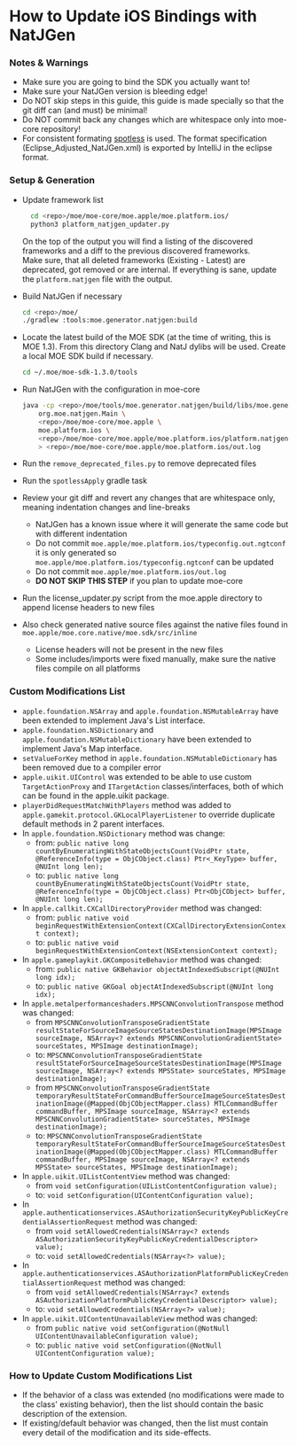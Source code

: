 # How to Update iOS Bindings with NatJGen

### Notes & Warnings

* Make sure you are going to bind the SDK you actually want to!
* Make sure your NatJGen version is bleeding edge!
* Do NOT skip steps in this guide, this guide is made specially so that the git diff can (and must) be minimal!
* Do NOT commit back any changes which are whitespace only into moe-core repository!
* For consistent formating [spotless](https://github.com/diffplug/spotless) is used. The format specification (Eclipse_Adjusted_NatJGen.xml) is exported by IntelliJ in the eclipse format.

### Setup & Generation

* Update framework list
  ```sh
    cd <repo>/moe/moe-core/moe.apple/moe.platform.ios/
    python3 platform_natjgen_updater.py
    ```
  On the top of the output you will find a listing of the discovered frameworks and a diff to the previous discovered frameworks.  
  Make sure, that all deleted frameworks (Existing - Latest) are deprecated, got removed or are internal. If everything is sane, update the `platform.natjgen` file with the output.

* Build NatJGen if necessary

    ```sh
    cd <repo>/moe/
    ./gradlew :tools:moe.generator.natjgen:build
    ```

* Locate the latest build of the MOE SDK (at the time of writing, this is MOE 1.3). From this directory Clang and NatJ dylibs will be used. Create a local MOE SDK build if necessary.
	
    ```sh
    cd ~/.moe/moe-sdk-1.3.0/tools
    ```

* Run NatJGen with the configuration in moe-core

    ```sh
    java -cp <repo>/moe/tools/moe.generator.natjgen/build/libs/moe.generator.natjgen.jar \
        org.moe.natjgen.Main \
        <repo>/moe/moe-core/moe.apple \
        moe.platform.ios \
        <repo>/moe/moe-core/moe.apple/moe.platform.ios/platform.natjgen \
        > <repo>/moe/moe-core/moe.apple/moe.platform.ios/out.log
    ```

* Run the `remove_deprecated_files.py` to remove deprecated files
* Run the `spotlessApply` gradle task
* Review your git diff and revert any changes that are whitespace only, meaning indentation changes and line-breaks
    * NatJGen has a known issue where it will generate the same code but with different indentation
    * Do not commit `moe.apple/moe.platform.ios/typeconfig.out.ngtconf` it is only generated so `moe.apple/moe.platform.ios/typeconfig.ngtconf` can be updated
    * Do not commit `moe.apple/moe.platform.ios/out.log`
    * **DO NOT SKIP THIS STEP** if you plan to update moe-core
* Run the license_updater.py script from the moe.apple directory to append license headers to new files
* Also check generated native source files against the native files found in `moe.apple/moe.core.native/moe.sdk/src/inline`
    * License headers will not be present in the new files
    * Some includes/imports were fixed manually, make sure the native files compile on all platforms

### Custom Modifications List

* `apple.foundation.NSArray` and `apple.foundation.NSMutableArray` have been extended to implement Java's List interface.
* `apple.foundation.NSDictionary` and `apple.foundation.NSMutableDictionary` have been extended to implement Java's Map interface.
* `setValueForKey` method in `apple.foundation.NSMutableDictionary` has been removed due to a compiler error
* `apple.uikit.UIControl` was extended to be able to use custom `TargetActionProxy` and `ITargetAction` classes/interfaces, both of which can be found in the apple.uikit package.
* `playerDidRequestMatchWithPlayers` method was added to `apple.gamekit.protocol.GKLocalPlayerListener` to override duplicate default methods in 2 parent interfaces.
* In `apple.foundation.NSDictionary` method was change:
    * from: `public native long countByEnumeratingWithStateObjectsCount(VoidPtr state, @ReferenceInfo(type = ObjCObject.class) Ptr<_KeyType> buffer, @NUInt long len);`
    * to: `public native long countByEnumeratingWithStateObjectsCount(VoidPtr state, @ReferenceInfo(type = ObjCObject.class) Ptr<ObjCObject> buffer, @NUInt long len);`
* In `apple.callkit.CXCallDirectoryProvider` method was changed:
    * from: `public native void beginRequestWithExtensionContext(CXCallDirectoryExtensionContext context);`
    * to: `public native void beginRequestWithExtensionContext(NSExtensionContext context);`
* In `apple.gameplaykit.GKCompositeBehavior` method was changed:
    * from: `public native GKBehavior objectAtIndexedSubscript(@NUInt long idx);`
    * to: `public native GKGoal objectAtIndexedSubscript(@NUInt long idx);`
* In `apple.metalperformanceshaders.MPSCNNConvolutionTranspose` method was changed:
    * from `MPSCNNConvolutionTransposeGradientState resultStateForSourceImageSourceStatesDestinationImage(MPSImage sourceImage, NSArray<? extends MPSCNNConvolutionGradientState> sourceStates, MPSImage destinationImage);`
    * to: `MPSCNNConvolutionTransposeGradientState resultStateForSourceImageSourceStatesDestinationImage(MPSImage sourceImage, NSArray<? extends MPSState> sourceStates, MPSImage destinationImage);`
    * from `MPSCNNConvolutionTransposeGradientState temporaryResultStateForCommandBufferSourceImageSourceStatesDestinationImage(@Mapped(ObjCObjectMapper.class) MTLCommandBuffer commandBuffer, MPSImage sourceImage, NSArray<? extends MPSCNNConvolutionGradientState> sourceStates, MPSImage destinationImage);`
    * to: `MPSCNNConvolutionTransposeGradientState temporaryResultStateForCommandBufferSourceImageSourceStatesDestinationImage(@Mapped(ObjCObjectMapper.class) MTLCommandBuffer commandBuffer, MPSImage sourceImage, NSArray<? extends MPSState> sourceStates, MPSImage destinationImage);`
* In `apple.uikit.UIListContentView` method was changed:
    * from `void setConfiguration(UIListContentConfiguration value);`
    * to: `void setConfiguration(UIContentConfiguration value);`
* In `apple.authenticationservices.ASAuthorizationSecurityKeyPublicKeyCredentialAssertionRequest` method was changed:
    * from `void setAllowedCredentials(NSArray<? extends ASAuthorizationSecurityKeyPublicKeyCredentialDescriptor> value);`
    * to: `void setAllowedCredentials(NSArray<?> value);`
* In `apple.authenticationservices.ASAuthorizationPlatformPublicKeyCredentialAssertionRequest` method was changed:
    * from `void setAllowedCredentials(NSArray<? extends ASAuthorizationPlatformPublicKeyCredentialDescriptor> value);`
    * to: `void setAllowedCredentials(NSArray<?> value);`
* In `apple.uikit.UIContentUnavailableView` method was changed:
    * from `public native void setConfiguration(@NotNull UIContentUnavailableConfiguration value);`
    * to: `public native void setConfiguration(@NotNull UIContentConfiguration value);`


### How to Update Custom Modifications List

* If the behavior of a class was extended (no modifications were made to the class' existing behavior), then the list should contain the basic description of the extension.
* If existing/default behavior was changed, then the list must contain every detail of the modification and its side-effects.

